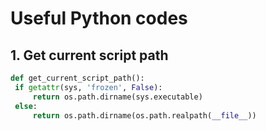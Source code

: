 # Useful Python codes

## 1. Get current script path
   ```py
   def get_current_script_path():
    if getattr(sys, 'frozen', False):
        return os.path.dirname(sys.executable)
    else:
        return os.path.dirname(os.path.realpath(__file__))
   ```

